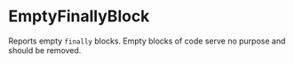 # EmptyFinallyBlock

Reports empty `finally` blocks. Empty blocks of code serve no purpose and should be removed.

